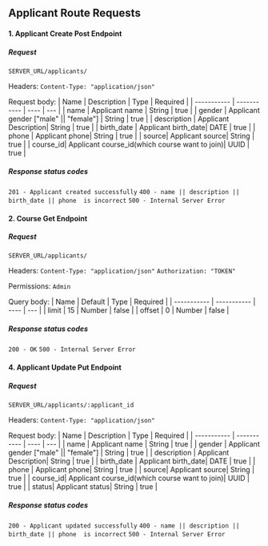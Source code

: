 ## Applicant Route Requests

#### 1. Applicant Create Post Endpoint

##### Request

`SERVER_URL/applicants/`

Headers:
`Content-Type: "application/json"`

Request body:
| Name | Description | Type | Required |
| ----------- | ----------- | ---- | --- |
| name | Applicant name  | String | true |
| gender | Applicant gender ["male" || "female"] | String | true |
| description | Applicant Description| String | true | 
| birth_date | Applicant birth_date| DATE | true |
| phone | Applicant phone| String | true |
| source| Applicant source| String | true |
| course_id| Applicant course_id(which course want to join)| UUID | true | 



##### Response status codes

`201 - Applicant created successfully`
`400 - name || description || birth_date || phone  is incorrect`
`500 - Internal Server Error`


#### 2. Course Get Endpoint

##### Request

`SERVER_URL/applicants/`

Headers:
`Content-Type: "application/json"`
`Authorization: "TOKEN"`

Permissions:
`Admin`

Query body:
| Name | Default | Type | Required |
| ----------- | ----------- | ---- | --- |
| limit | 15 | Number | false |
| offset | 0 | Number | false |

##### Response status codes

`200 - OK`
`500 - Internal Server Error`


 

#### 4. Applicant Update Put Endpoint

##### Request

`SERVER_URL/applicants/:applicant_id`

Headers:
`Content-Type: "application/json"`

Request body:
| Name | Description | Type | Required |
| ----------- | ----------- | ---- | --- |
| name | Applicant name  | String | true |
| gender | Applicant gender ["male" || "female"] | String | true |
| description | Applicant Description| String | true | 
| birth_date | Applicant birth_date| DATE | true |
| phone | Applicant phone| String | true |
| source| Applicant source| String | true |
| course_id| Applicant course_id(which course want to join)| UUID | true | 
| status| Applicant status| String | true | 


##### Response status codes

`200 - Applicant updated successfully`
`400 - name || description || birth_date || phone  is incorrect`
`500 - Internal Server Error`